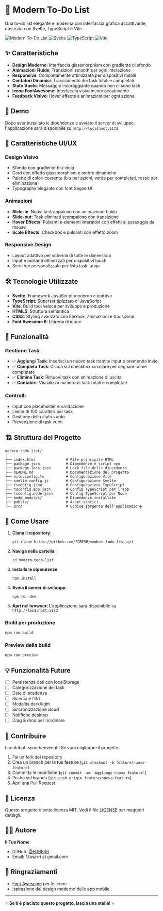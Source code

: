# 📝 Modern To-Do List

Una to-do list elegante e moderna con interfaccia grafica accattivante, costruita con Svelte, TypeScript e Vite.

![Modern To-Do List](https://img.shields.io/badge/Status-Completed-brightgreen) ![Svelte](https://img.shields.io/badge/Svelte-FF3E00?logo=svelte&logoColor=white) ![TypeScript](https://img.shields.io/badge/TypeScript-3178C6?logo=typescript&logoColor=white) ![Vite](https://img.shields.io/badge/Vite-646CFF?logo=vite&logoColor=white)

## ✨ Caratteristiche

- **Design Moderno**: Interfaccia glassmorphism con gradiente di sfondo
- **Animazioni Fluide**: Transizioni smooth per ogni interazione
- **Responsive**: Completamente ottimizzata per dispositivi mobili
- **Contatori Dinamici**: Tracciamento dei task totali e completati
- **Stato Vuoto**: Messaggio incoraggiante quando non ci sono task
- **Icone FontAwesome**: Interfaccia visivamente accattivante
- **Feedback Visivo**: Hover effects e animazioni per ogni azione

## 🚀 Demo

Dopo aver installato le dipendenze e avviato il server di sviluppo, l'applicazione sarà disponibile su `http://localhost:5173`

## 🎨 Caratteristiche UI/UX

### Design Visivo
- Sfondo con gradiente blu-viola
- Card con effetto glassmorphism e ombre dinamiche
- Palette di colori coerente (blu per azioni, verde per completati, rosso per eliminazione)
- Typography elegante con font Segoe UI

### Animazioni
- **Slide-in**: Nuovi task appaiono con animazione fluida
- **Slide-out**: Task eliminati scompaiono con transizione
- **Hover Effects**: Pulsanti e elementi interattivi con effetti al passaggio del mouse
- **Scale Effects**: Checkbox e pulsanti con effetto zoom

### Responsive Design
- Layout adattivo per schermi di tutte le dimensioni
- Input e pulsanti ottimizzati per dispositivi touch
- Scrollbar personalizzata per lista task lunga

## 🛠️ Tecnologie Utilizzate

- **Svelte**: Framework JavaScript moderno e reattivo
- **TypeScript**: Superset tipizzato di JavaScript
- **Vite**: Build tool veloce per sviluppo e produzione
- **HTML5**: Struttura semantica
- **CSS3**: Styling avanzato con Flexbox, animazioni e transizioni
- **Font Awesome 6**: Libreria di icone

## 📱 Funzionalità

### Gestione Task
- ✅ **Aggiungi Task**: Inserisci un nuovo task tramite input o premendo Invio
- ✅ **Completa Task**: Clicca sul checkbox circolare per segnare come completato
- ✅ **Elimina Task**: Rimuovi task con animazione di uscita
- ✅ **Contatori**: Visualizza numero di task totali e completati

### Controlli
- Input con placeholder e validazione
- Limite di 100 caratteri per task
- Gestione dello stato vuoto
- Prevenzione di task vuoti

## 🏗️ Struttura del Progetto

```
modern-todo-list/
│
├── index.html              # File principale HTML
├── package.json            # Dipendenze e script npm
├── package-lock.json       # Lock file delle dipendenze
├── README.md               # Documentazione del progetto
├── vite.config.ts          # Configurazione Vite
├── svelte.config.js        # Configurazione Svelte
├── tsconfig.json           # Configurazione TypeScript
├── tsconfig.app.json       # Config TypeScript per l'app
├── tsconfig.node.json      # Config TypeScript per Node
├── node_modules/           # Dipendenze installate
├── public/                 # Asset statici
└── src/                    # Codice sorgente dell'applicazione
```

## 🚀 Come Usare

1. **Clona il repository**:
   ```bash
   git clone https://github.com/FDRFSR/modern-todo-list.git
   ```

2. **Naviga nella cartella**:
   ```bash
   cd modern-todo-list
   ```

3. **Installa le dipendenze**:
   ```bash
   npm install
   ```

4. **Avvia il server di sviluppo**:
   ```bash
   npm run dev
   ```

5. **Apri nel browser**:
   L'applicazione sarà disponibile su `http://localhost:5173`

### Build per produzione

```bash
npm run build
```

### Preview della build

```bash
npm run preview
```

## 💡 Funzionalità Future

- [ ] Persistenza dati con localStorage
- [ ] Categorizzazione dei task
- [ ] Date di scadenza
- [ ] Ricerca e filtri
- [ ] Modalità dark/light
- [ ] Sincronizzazione cloud
- [ ] Notifiche desktop
- [ ] Drag & drop per riordinare

## 🤝 Contribuire

I contributi sono benvenuti! Se vuoi migliorare il progetto:

1. Fai un fork del repository
2. Crea un branch per la tua feature (`git checkout -b feature/nuova-feature`)
3. Committa le modifiche (`git commit -am 'Aggiunge nuova feature'`)
4. Pusha sul branch (`git push origin feature/nuova-feature`)
5. Apri una Pull Request

## 📄 Licenza

Questo progetto è sotto licenza MIT. Vedi il file [LICENSE](LICENSE) per maggiori dettagli.

## 👨‍💻 Autore

**Il Tuo Nome**
- GitHub: [@FDRFSR](https://github.com/FDRFSR)
- Email: f.fusarri at gmail.com

## 🙏 Ringraziamenti

- [Font Awesome](https://fontawesome.com/) per le icone
- Ispirazione dal design moderno delle app mobile

---

⭐ **Se ti è piaciuto questo progetto, lascia una stella!** ⭐